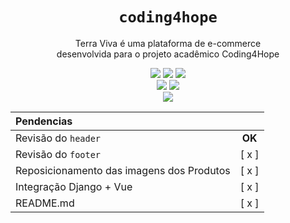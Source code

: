 <h1 align="center"><code>coding4hope</code></h1>
<p align="center">
  Terra Viva é uma plataforma de e-commerce<br>desenvolvida para o projeto acadêmico Coding4Hope
</p>

<p align="center">  
  <img src="https://img.shields.io/badge/Django-323330?style=for-the-badge&logo=django&logoColor=white" />
  <img src="https://img.shields.io/badge/Vue.js-323330?style=for-the-badge&logo=vue.js&logoColor=white" />
  <img src="https://img.shields.io/badge/SQLite-323330?style=for-the-badge&logo=sqlite&logoColor=white" />
  <br>
  <img src="https://img.shields.io/badge/Bulma-323330?style=for-the-badge&logo=bulma&logoColor=white" />
  <img src="https://img.shields.io/badge/Stripe-323330?style=for-the-badge&logo=stripe&logoColor=white" />
  <br>
  <img src="https://img.shields.io/badge/Axios-323330?style=for-the-badge&logo=axios&logoColor=white" />  
</p>

<div align="center">

| Pendencias  |       | 
| :---        | :---: |
| Revisão do `header`  | **OK** 
| Revisão do `footer`  | [ x ]
| Reposicionamento das imagens dos Produtos | [ x ]
| Integração Django + Vue | [ x ]
| README.md | [ x ]

</div>
